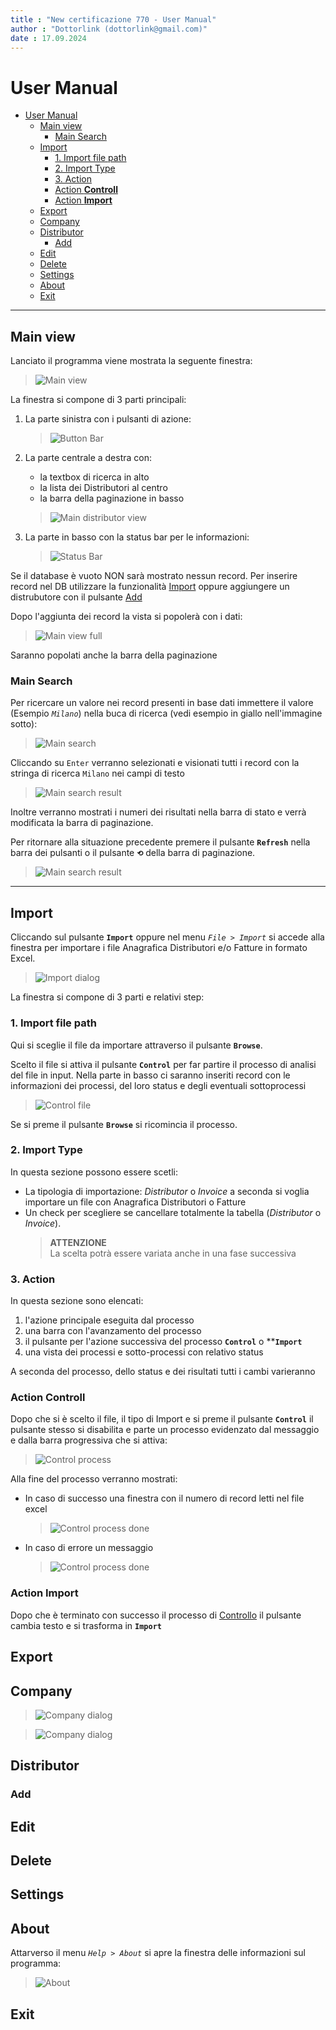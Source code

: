 ```yaml
---
title : "New certificazione 770 - User Manual"
author : "Dottorlink (dottorlink@gmail.com)"
date : 17.09.2024
---
```

# User Manual

- [User Manual](#user-manual)
  - [Main view](#main-view)
    - [Main Search](#main-search)
  - [Import](#import)
    - [1. Import file path](#1-import-file-path)
    - [2. Import Type](#2-import-type)
    - [3. Action](#3-action)
    - [Action **Controll**](#action-controll)
    - [Action **Import**](#action-import)
  - [Export](#export)
  - [Company](#company)
  - [Distributor](#distributor)
    - [Add](#add)
  - [Edit](#edit)
  - [Delete](#delete)
  - [Settings](#settings)
  - [About](#about)
  - [Exit](#exit)

---

## Main view

Lanciato il programma viene mostrata la seguente finestra:

> ![Main view](./imgs/main-01.png "Main View")

La finestra si compone di 3 parti principali:

1. La parte sinistra con i pulsanti di azione:
   > ![Button Bar](./imgs/main-02.png)

2. La parte centrale a destra con:
    - la textbox di ricerca in alto
    - la lista dei Distributori al centro
    - la barra della paginazione in basso

   > ![Main distributor view](./imgs/main-03.png "Main distributor view")

3. La parte in basso con la status bar per le informazioni:
   > ![Status Bar](./imgs/main-04.png)

Se il database è vuoto NON sarà mostrato nessun record. Per inserire record nel DB utilizzare la funzionalità [Import](#import) oppure aggiungere un distrubutore con il pulsante [Add](#add)

Dopo l'aggiunta dei record la vista si popolerà con i dati:

>  ![Main view full](./imgs/main-05.png)

Saranno popolati anche la barra della paginazione

### Main Search

Per ricercare un valore nei record presenti in base dati immettere il valore (Esempio _`Milano`_) nella buca di ricerca (vedi esempio in giallo nell'immagine sotto):

> ![Main search](imgs/main-search-01.png "Main search")

Cliccando su `Enter` verranno selezionati e visionati tutti i record con la stringa di ricerca `Milano` nei campi di testo

> ![Main search result](imgs/main-search-02.png "Main search result")

Inoltre verranno mostrati i numeri dei risultati nella barra di stato e verrà modificata la barra di paginazione.

Per ritornare alla situazione precedente premere il pulsante **`Refresh`** nella barra dei pulsanti o il pulsante **`⟲`** della barra di paginazione.

> ![Main search result](imgs/main-search-03.png "Main search refresh")

---

## Import

Cliccando sul pulsante **`Import`** oppure nel menu _`File > Import`_  si accede alla finestra per importare i file Anagrafica Distributori e/o Fatture in formato Excel.

> ![Import dialog](imgs/import-01.png "Import dialog")

La finestra si compone di 3 parti e relativi step:

### 1. Import file path

Qui si sceglie il file da importare attraverso il pulsante **`Browse`**. 

Scelto il file si attiva il pulsante **`Control`** per far partire il processo di analisi del file in input. Nella parte in basso ci saranno inseriti record con le informazioni dei processi, del loro status e degli eventuali sottoprocessi

  > ![Control file](./imgs/import-02.png)

Se si preme il pulsante **`Browse`** si ricomincia il processo.

### 2. Import Type

In questa sezione possono essere scetli:

- La tipologia di importazione: _Distributor_ o _Invoice_ a seconda si voglia importare un file con Anagrafica Distributori o Fatture
- Un check per scegliere se cancellare totalmente la tabella (_Distributor_ o _Invoice_).
    > **ATTENZIONE**  
    > La scelta potrà essere variata anche in una fase successiva

### 3. Action

In questa sezione sono elencati:

1. l'azione principale eseguita dal processo
2. una barra con l'avanzamento del processo
3. il pulsante per l'azione successiva del processo **`Control`** o ****`Import`**
4. una vista dei processi e sotto-processi con relativo status

A seconda del processo, dello status e dei risultati tutti i cambi varieranno

### Action **Controll**

Dopo che si è scelto il file, il tipo di Import e si preme il pulsante **`Control`** il pulsante stesso si disabilita e parte un processo evidenzato dal messaggio e dalla barra progressiva che si attiva:

> ![Control process](./imgs/import-03.png)

Alla fine del processo verranno mostrati:

 - In caso di successo una finestra con il numero di record letti nel file excel
    > ![Control process done](./imgs/import-04.png)
- In caso di errore un messaggio 
    > ![Control process done](./imgs/import-05.png)

### Action **Import**
Dopo che è terminato con successo il processo di [Controllo](#action-controll) il pulsante cambia testo e si trasforma in **`Import`**

## Export

## Company

> ![Company dialog](imgs/company-01.png)

> ![Company dialog](imgs/company-02.png)

## Distributor

### Add

## Edit

## Delete

## Settings

## About

Attarverso il menu _`Help > About`_ si apre la finestra delle informazioni sul programma:

> ![About](./imgs/about-01.png)

## Exit